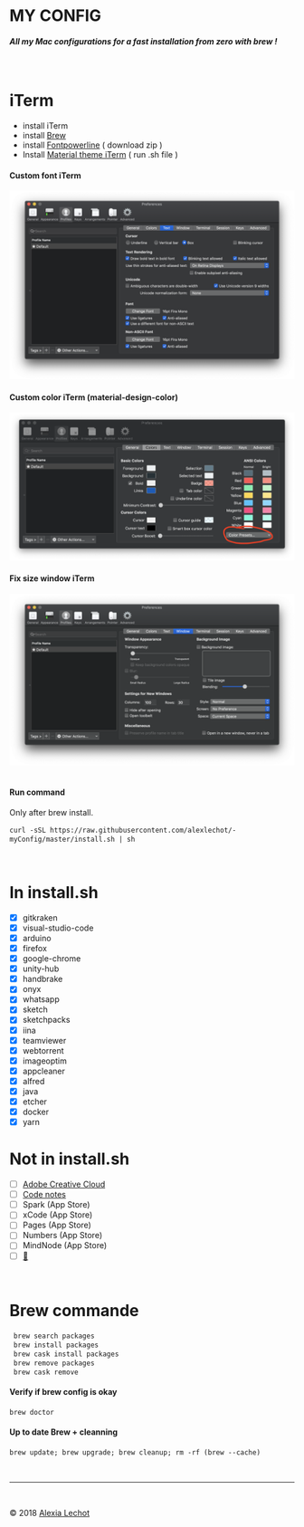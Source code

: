 # MY CONFIG

##### All my Mac configurations for a fast installation from zero with brew ! 
<br>

# iTerm

- install iTerm
- install [Brew](https://brew.sh)
- install [Fontpowerline](https://github.com/powerline/fonts) ( download zip )
- Install [Material theme iTerm](https://github.com/MartinSeeler/iterm2-material-design) ( run .sh file )


#### Custom font iTerm
![alt text](img/iterm_font-Custom.png "Logo Title Text 1")

#### Custom color iTerm (material-design-color)
![alt text](img/iterm-color.png "Logo Title Text 1")

#### Fix size window iTerm
![alt text](img/window-size.png "Logo Title Text 1")  
<br />

#### Run command 
Only after brew install.

```
curl -sSL https://raw.githubusercontent.com/alexlechot/-myConfig/master/install.sh | sh
```
<br>

# In install.sh

- [x] gitkraken 
- [x] visual-studio-code 
- [x] arduino
- [x] firefox 
- [x] google-chrome 
- [x] unity-hub 
- [x] handbrake 
- [x] onyx 
- [x] whatsapp 
- [x] sketch 
- [x] sketchpacks 
- [x] iina 
- [x] teamviewer 
- [x] webtorrent 
- [x] imageoptim
- [x] appcleaner 
- [x] alfred 
- [x] java
- [x] etcher
- [x] docker
- [x] yarn

# Not in install.sh

- [ ] [Adobe Creative Cloud](https://www.adobe.com/ch_fr/creativecloud/desktop-app.html)
- [ ] [Code notes](https://electronjs.org/apps/code-notes)
- [ ] Spark (App Store) 
- [ ] xCode (App Store)
- [ ] Pages (App Store)
- [ ] Numbers (App Store)
- [ ] MindNode (App Store)
- [ ] [🤫](https://mac-torrent-download.net)

<br>

# Brew commande
```
 brew search packages
 brew install packages
 brew cask install packages
 brew remove packages
 brew cask remove 
```
#### Verify if brew config is okay
```
brew doctor
```
#### Up to date Brew + cleanning
```
brew update; brew upgrade; brew cleanup; rm -rf (brew --cache)
```

<br><hr><br>

&copy; 2018 [Alexia Lechot](https://uxmilk.co)
